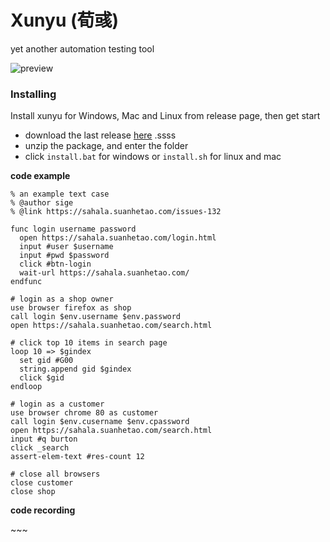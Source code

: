 # Xunyu (荀彧)

yet another automation testing tool

![preview](https://raw.githubusercontent.com/sige-chen/xunyu/master/preview.gif)



### Installing

Install xunyu for Windows, Mac and Linux from release page, then get start

- download the last release [here](https://github.com/sige-chen/xunyu/releases) .ssss
- unzip the package,  and enter the folder
- click `install.bat` for windows or `install.sh` for linux and mac 



**code example**

```
% an example text case
% @author sige
% @link https://sahala.suanhetao.com/issues-132 

func login username password
  open https://sahala.suanhetao.com/login.html
  input #user $username
  input #pwd $password
  click #btn-login
  wait-url https://sahala.suanhetao.com/
endfunc

# login as a shop owner
use browser firefox as shop
call login $env.username $env.password
open https://sahala.suanhetao.com/search.html

# click top 10 items in search page
loop 10 => $gindex
  set gid #G00
  string.append gid $gindex
  click $gid 
endloop

# login as a customer
use browser chrome 80 as customer
call login $env.cusername $env.cpassword
open https://sahala.suanhetao.com/search.html
input #q burton
click _search
assert-elem-text #res-count 12

# close all browsers
close customer
close shop
```



**code recording**

\~\~\~

